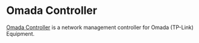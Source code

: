 # Omada Controller

[Omada Controller](https://github.com/mbentley/docker-omada-controller) is a network management controller for Omada (TP-Link) Equipment.
